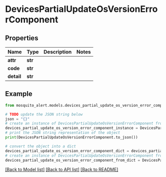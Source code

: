 # DevicesPartialUpdateOsVersionErrorComponent


## Properties

Name | Type | Description | Notes
------------ | ------------- | ------------- | -------------
**attr** | **str** |  | 
**code** | **str** |  | 
**detail** | **str** |  | 

## Example

```python
from mosquito_alert.models.devices_partial_update_os_version_error_component import DevicesPartialUpdateOsVersionErrorComponent

# TODO update the JSON string below
json = "{}"
# create an instance of DevicesPartialUpdateOsVersionErrorComponent from a JSON string
devices_partial_update_os_version_error_component_instance = DevicesPartialUpdateOsVersionErrorComponent.from_json(json)
# print the JSON string representation of the object
print(DevicesPartialUpdateOsVersionErrorComponent.to_json())

# convert the object into a dict
devices_partial_update_os_version_error_component_dict = devices_partial_update_os_version_error_component_instance.to_dict()
# create an instance of DevicesPartialUpdateOsVersionErrorComponent from a dict
devices_partial_update_os_version_error_component_from_dict = DevicesPartialUpdateOsVersionErrorComponent.from_dict(devices_partial_update_os_version_error_component_dict)
```
[[Back to Model list]](../README.md#documentation-for-models) [[Back to API list]](../README.md#documentation-for-api-endpoints) [[Back to README]](../README.md)


